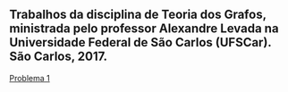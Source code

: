 ## Trabalhos da disciplina de Teoria dos Grafos, ministrada pelo professor Alexandre Levada na Universidade Federal de São Carlos (UFSCar). São Carlos, 2017.

[Problema 1](grafos-problema-1/grafos1.md)



